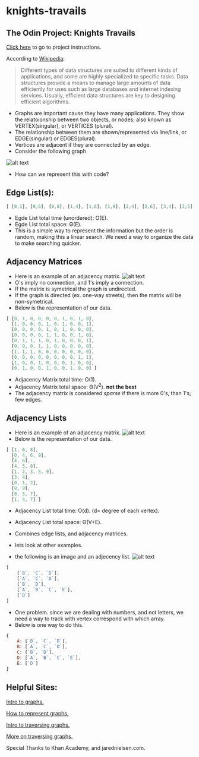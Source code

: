 # knights-travails
## The Odin Project: Knights Travails

[Click here](https://www.theodinproject.com/lessons/javascript-knights-travails) to go to project instructions.

According to [Wikipedia](https://en.wikipedia.org/wiki/Data_structure):
> Different types of data structures are suited to different kinds of applications, and some are highly specialized to specific tasks. Data structures provide a means to manage large amounts of data efficiently for uses such as large databases and internet indexing services. Usually, efficient data structures are key to designing efficient algorithms.

+ Graphs are important cause they have many applications. They show the relatoionship between two objects, or nodes; also known as VERTEX(singular), or VERTICES (plural). 
+ The relationship between them are shown/represented via line/link, or EDGE(singular) or EDGES(plural).
+ Vertices are adjacent if they are connected by an edge. 
+ Consider the following graph 

![alt text](https://cdn.kastatic.org/ka-perseus-images/21cd2731928c7c13057eee000e3697de82ccc058.png)
+ How can we represent this with code?
## Edge List(s):
```javascript
[ [0,1], [0,6], [0,8], [1,4], [1,6], [1,9], [2,4], [2,6], [3,4], [3,5], [3,8], [4,5], [4,9], [7,8], [7,9] ]
```
+ Egde List total time (unordered): O(E).
+ Egde List total space: Θ(E).
+ This is a simple way to represent the information but the order is random, making this a linear search. We need a way to organize the data to make searching quicker. 

## Adjacency Matrices
+ Here is an example of an adjacency matrix.
![alt text](https://cdn.kastatic.org/ka-perseus-images/549bca1a52774846b25caff86d244d03ee63fd38.png)
+ O's imply no connection, and 1's imply a connection. 
+ If the matrix is symetrical the graph is undirected.
+ If the graph is directed (ex. one-way streets), then the matrix will be non-symetrical.
+ Below is the representation of our data. 
```javascript
[ [0, 1, 0, 0, 0, 0, 1, 0, 1, 0],
  [1, 0, 0, 0, 1, 0, 1, 0, 0, 1],
  [0, 0, 0, 0, 1, 0, 1, 0, 0, 0],
  [0, 0, 0, 0, 1, 1, 0, 0, 1, 0],
  [0, 1, 1, 1, 0, 1, 0, 0, 0, 1],
  [0, 0, 0, 1, 1, 0, 0, 0, 0, 0],
  [1, 1, 1, 0, 0, 0, 0, 0, 0, 0],
  [0, 0, 0, 0, 0, 0, 0, 0, 1, 1],
  [1, 0, 0, 1, 0, 0, 0, 1, 0, 0],
  [0, 1, 0, 0, 1, 0, 0, 1, 0, 0] ]
```
+ Adjacency Matrix total time: O(1).
+ Adjacency Matrix total space: Θ(V<sup>2</sup>). **not the best**
+ The adjacency matrix is considered *sparse* if there is more 0's, than 1's; few edges.  

## Adjacency Lists
+ Here is an example of an adjacency matrix.
![alt text](https://cdn.kastatic.org/ka-perseus-images/cc82379521bd84738e86d6cf9552738ca9138420.png)
+ Below is the representation of our data. 
```javascript
[ [1, 6, 8],
  [0, 4, 6, 9],
  [4, 6],
  [4, 5, 8],
  [1, 2, 3, 5, 9],
  [3, 4],
  [0, 1, 2],
  [8, 9],
  [0, 3, 7],
  [1, 4, 7] ]
```
+ Adjacency List total time: O(d). (d= degree of each vertex).
+ Adjacency List total space: Θ(V+E). 
+ Combines edge lists, and adjacency matrices.

+ lets look at other examples. 
+ the following is an image and an adjecency list.
![alt text](https://jarednielsen.com/static/1354cd83ef97d77fb1f1d6a2aa6b45c7/f058b/jarednielsen-data-structure-graph-javascript-sketch.png)
```javascript
[
    [`B`, `C`, `D`],
    [`A`, `C`, `D`],
    [`B`, `D`],
    [`A`, `B`, `C`, `E`],
    [`D`]
]
```
+ One problem. since we are dealing with numbers, and not letters, we need a way to track with vertex correspond with which array.
+ Below is one way to do this. 
```javascript
{
    A: [`B`, `C`, `D`],
    B: [`A`, `C`, `D`],
    C: [`B`, `D`],
    D: [`A`, `B`, `C`, `E`],
    E: [`D`]
}
```
        
        
        
## Helpful Sites:

[Intro to graphs.](https://www.khanacademy.org/computing/computer-science/algorithms/graph-representation/a/describing-graphs)

[How to represent graphs.](https://jarednielsen.com/data-structure-graph-javascript/)

[Intro to traversing graphs.](https://www.khanacademy.org/computing/computer-science/algorithms/breadth-first-search/a/the-breadth-first-search-algorithm)

[More on traversing graphs.](https://jarednielsen.com/data-structure-graph-breadth-first-search/)

Special Thanks to Khan Academy, and jarednielsen.com.